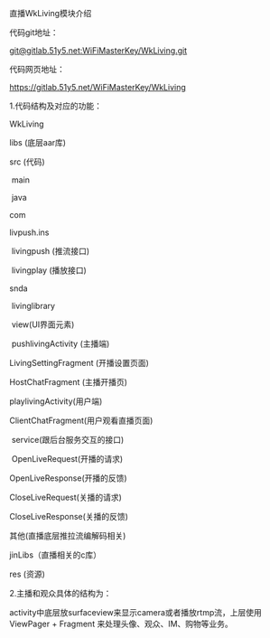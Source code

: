 直播WkLiving模块介绍



代码git地址：

[git@gitlab.51y5.net:WiFiMasterKey/WkLiving.git](mailto:git@gitlab.51y5.net:WiFiMasterKey/WkLiving.git)

代码网页地址：

https://gitlab.51y5.net/WiFiMasterKey/WkLiving

1.代码结构及对应的功能：

  WkLiving

   libs (底层aar库)

   src (代码)

​    main

​     java

  com

   livpush.ins

​    livingpush (推流接口)

​    livingplay (播放接口)

   snda

​    livinglibrary

​     view(UI界面元素)



​     pushlivingActivity (主播端)

  LivingSettingFragment (开播设置页面)

  HostChatFragment (主播开播页)



  playlivingActivity(用户端)

  ClientChatFragment(用户观看直播页面)



​    service(跟后台服务交互的接口)

​     OpenLiveRequest(开播的请求)

  OpenLiveResponse(开播的反馈)

  CloseLiveRequest(关播的请求)

  CloseLiveResponse(关播的反馈)



   其他(直播底层推拉流编解码相关)

 jinLibs（直播相关的c库）

 res (资源)





2.主播和观众具体的结构为：

 activity中底层放surfaceview来显示camera或者播放rtmp流，上层使用ViewPager + Fragment 来处理头像、观众、IM、购物等业务。